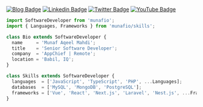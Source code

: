 [![Blog Badge](https://img.shields.io/badge/Blog-000000?style=for-the-badge&logo=google-chrome&logoColor=white)](https://blog.munafio.com)
[![Linkedin Badge](https://img.shields.io/badge/-LinkedIn-0e76a8?style=for-the-badge&logo=Linkedin&logoColor=white)](https://linkedin.com/in/munafio)
[![Twitter Badge](https://img.shields.io/badge/-Twitter-00acee?style=for-the-badge&logo=Twitter&logoColor=white)](https://twitter.com/munafiofficial)
[![YouTube Badge](https://img.shields.io/badge/-YouTube-e4405f?style=for-the-badge&logo=Youtube&logoColor=white)](https://youtube.com/munafio/)

```javascript
import SoftwareDeveloper from 'munafio';
import { Languages, Frameworks } from 'munafio/skills';

class Bio extends SoftwareDeveloper {
  name     = 'Munaf Aqeel Mahdi';
  title    = 'Senior Software Developer';
  company  = 'AppChief | Remote';
  location = 'Babil, IQ';
}

class Skills extends SoftwareDeveloper {
  languages  = ['JavaScript', 'TypeScript', 'PHP', ...Languages];
  databases  = ['MySQL', 'MongoDB', 'PostgreSQL'];
  frameworks = ['Vue', 'React', 'Next.js', 'Laravel', 'Nest.js', ...Frameworks];
}

```

